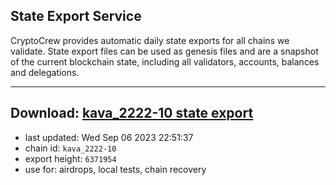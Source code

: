 ## State Export Service
CryptoCrew provides automatic daily state exports for all chains we validate. State export files can be used as genesis files and are a snapshot of the current blockchain state, including all validators, accounts, balances and delegations.

---
**Download: [kava_2222-10 state export](https://dl.ccvalidators.com/SERVICE/kava/kava_2222-10_export_6371954.json)**
---

- last updated: Wed Sep 06 2023 22:51:37
- chain id: `kava_2222-10`
- export height: `6371954`
- use for: airdrops, local tests, chain recovery
